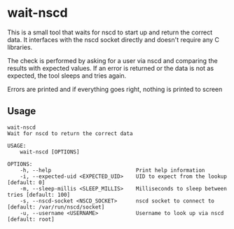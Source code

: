 # wait-nscd

This is a small tool that waits for nscd to start up and return the correct data.
It interfaces with the nscd socket directly and doesn't require any C libraries.

The check is performed by asking for a user via nscd and comparing the results with expected values.
If an error is returned or the data is not as expected, the tool sleeps and tries again.

Errors are printed and if everything goes right, nothing is printed to screen

## Usage

```
wait-nscd
Wait for nscd to return the correct data

USAGE:
    wait-nscd [OPTIONS]

OPTIONS:
    -h, --help                           Print help information
    -i, --expected-uid <EXPECTED_UID>    UID to expect from the lookup [default: 0]
    -m, --sleep-millis <SLEEP_MILLIS>    Milliseconds to sleep between tries [default: 100]
    -s, --nscd-socket <NSCD_SOCKET>      nscd socket to connect to [default: /var/run/nscd/socket]
    -u, --username <USERNAME>            Username to look up via nscd [default: root]
```
